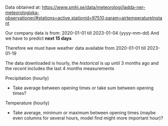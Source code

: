 Data obtained at: https://www.smhi.se/data/meteorologi/ladda-ner-meteorologiska-observationer/#stations=active,stationid=97510,param=airtemperatureInstant

Our company data is from: 2020-01-01 till 2023-01-04 (yyyy-mm-dd)
And we have to predict **next 15 days**

Therefore we must have weather data available from 2020-01-01 till 2023-01-19

The data downloaded is hourly, the _historical_ is up until 3 months ago and the _recent_ includes the last 4 months measurements

Precipitation (hourly)
- Take average between opening times or take sum between opening times?

Temperature (hourly)
- Take average, minimum or maximum between opening times (maybe even columns for several hours, model find might more important hour)?

